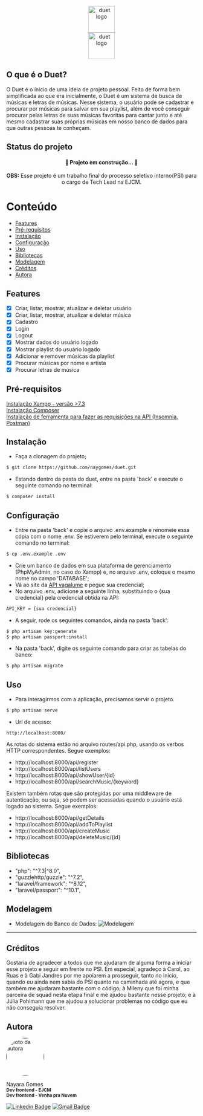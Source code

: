 <p align="center">
    <img src="https://i.ibb.co/YZzgkyX/Logo.png" height="70" alt="duet logo"/>
    <br/>
    <img src="https://i.ibb.co/gDLCd6h/Logotipo.png" height="70" alt="duet logo"/>
</p>

## O que é o Duet?
O Duet é o ínicio de uma ideia de projeto pessoal. Feito de forma bem simplificada ao que era inicialmente, o Duet é um sistema de busca de músicas e letras de músicas. Nesse sistema, o usuário pode se cadastrar e procurar por músicas para salvar em sua playlist, além de você conseguir procurar pelas letras de suas músicas favoritas para cantar junto e até mesmo cadastrar suas próprias músicas em nosso banco de dados para que outras pessoas te conheçam.


## Status do projeto
  <h4 align="center"> 
	🚧  Projeto em construção...  🚧
  </h4>
  
 <p align="center"> 
    <b>OBS:</b> Esse projeto é um trabalho final do processo seletivo interno(PSI) para o cargo de Tech Lead na EJCM.
 </p>


Conteúdo
=================
 * [Features](#features)
 * [Pré-requisitos](#pré-requisitos)
 * [Instalação](#instalação)
 * [Configuração](#configuração)
 * [Uso](#uso)
 * [Bibliotecas](#bibliotecas)
 * [Modelagem](#modelagem)
 * [Créditos](#créditos)
 * [Autora](#autora)

## Features
- [x] Criar, listar, mostrar, atualizar e deletar usuário
- [x] Criar, listar, mostrar, atualizar e deletar música
- [x] Cadastro
- [x] Login
- [x] Logout
- [x] Mostrar dados do usuário logado
- [x] Mostrar playlist do usuário logado
- [x] Adicionar e remover músicas da playlist
- [x] Procurar músicas por nome e artista
- [x] Procurar letras de música

## Pré-requisitos
<a target="blank" href="https://www.apachefriends.org/pt_br/download.html">
Instalação Xampp - versão >7.3
</a>
<br/>
<a target="blank" href="https://getcomposer.org/download/">
Instalação Composer
</a>
<br/>
<a target="blank" href="https://insomnia.rest/download/">
Instalação de ferramenta para fazer as requisições na API (Insomnia, Postman)	
</a>

## Instalação
+ Faça a clonagem do projeto;
``` bash
$ git clone https://github.com/naygomes/duet.git
```
+ Estando dentro da pasta do duet, entre na pasta 'back' e execute o seguinte comando no terminal:
``` bash
$ composer install
```

## Configuração

+ Entre na pasta 'back' e copie o arquivo .env.example e renomeie essa cópia com o nome .env. Se estiverem pelo terminal, execute o seguinte comando no terminal:
``` bash
$ cp .env.example .env
```
+ Crie um banco de dados em sua plataforma de gerenciamento (PhpMyAdmin, no caso do Xampp) e, no arquivo .env, coloque o mesmo nome no campo 'DATABASE';
+ Vá ao site da <a target="blank" href="https://auth.vagalume.com.br/settings/api/">API vagalume</a> e pegue sua credencial;
+ No arquivo .env, adicione a seguinte linha, substituindo o {sua credencial} pela credencial obtida na API:
``` bash
API_KEY = {sua credencial}
```
+ A seguir, rode os seguintes comandos, ainda na pasta 'back':
``` bash 
$ php artisan key:generate
$ php artisan passport:install
```
+ Na pasta 'back', digite os seguinte comando para criar as tabelas do banco:

```bash
$ php artisan migrate 
```

## Uso
+ Para interagirmos com a aplicação, precisamos servir o projeto.
```bash
$ php artisan serve 
```

+ Url de acesso:
```
http://localhost:8000/
```

As rotas do sistema estão no arquivo routes/api.php, usando os verbos HTTP correspondentes. Segue exemplos:
+ http://localhost:8000/api/register
+ http://localhost:8000/api/listUsers
+ http://localhost:8000/api/showUser/{id}
+ http://localhost:8000/api/searchMusic/{keyword}

Existem também rotas que são protegidas por uma middleware de autenticação, ou seja, só podem ser acessadas quando o usuário está logado ao sistema. Segue exemplos:
+ http://localhost:8000/api/getDetails
+ http://localhost:8000/api/addToPlaylist
+ http://localhost:8000/api/createMusic
+ http://localhost:8000/api/deleteMusic/{id}

## Bibliotecas
+ "php": "^7.3|^8.0",
+ "guzzlehttp/guzzle": "^7.2",
+ "laravel/framework": "^8.12",
+ "laravel/passport": "^10.1",

## Modelagem
+ Modelagem do Banco de Dados: ![Modelagem](https://i.ibb.co/M6yV2gX/modelagem.png)

---
## Créditos
Gostaria de agradecer a todos que me ajudaram de alguma forma a iniciar esse projeto e seguir em frente no PSI. Em especial, agradeço à Carol, ao Ruas e à Gabi Jandres por me apoiarem a prosseguir, tanto no início, quando eu ainda nem sabia do PSI quanto na caminhada até agora, e que também me ajudaram bastante com o código; à Mileny que foi minha parceira de squad nesta etapa final e me ajudou bastante nesse projeto; e à Júlia Pohlmann que me ajudou a solucionar problemas no código que eu não conseguia resolver.

## Autora
<a href="">
 <img style="border-radius: 50px;" src="https://i.ibb.co/59Fv8Kk/73113320-2410045732445910-2665005212640477184-n-2.jpg" width="100" alt="foto da autora"/>
 <br /></a>
 
 Nayara Gomes<br/>
 <sub><b>Dev frontend - EJCM</b></sub><br/>
 <sub><b>Dev frontend - Venha pra Nuvem</b></sub>

[![Linkedin Badge](https://img.shields.io/badge/-Nayara-blue?style=flat-square&logo=Linkedin&logoColor=white&link=https://www.linkedin.com/in/nayara-gomes-15727756/)](https://www.linkedin.com/in/nayara-gomes-15727756/) 
[![Gmail Badge](https://img.shields.io/badge/-nayara.gomes13@poli.ufrj.br-c14438?style=flat-square&logo=Gmail&logoColor=white&link=mailto:nayara.gomes13@poli.ufrj.br)](mailto:nayara.gomes13@poli.ufrj.br)

